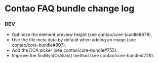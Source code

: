 # Contao FAQ bundle change log

### DEV

 * Optimize the element preview height (see contao/core-bundle#678).
 * Use the file meta data by default when adding an image (see contao/core-bundle#807).
 * Add the DCA picker (see contao/core-bundle#755).
 * Improve the findByIdOrAlias() method (see contao/core-bundle#729).
